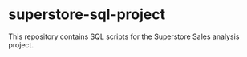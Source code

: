 # superstore-sql-project
This repository contains SQL scripts for the Superstore Sales analysis project.
